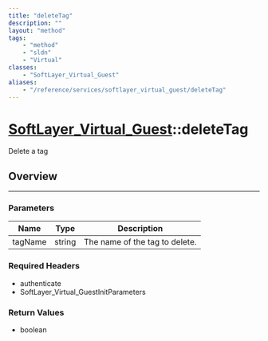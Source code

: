 ```yaml
---
title: "deleteTag"
description: ""
layout: "method"
tags:
    - "method"
    - "sldn"
    - "Virtual"
classes:
    - "SoftLayer_Virtual_Guest"
aliases:
    - "/reference/services/softlayer_virtual_guest/deleteTag"
---
```

# [SoftLayer_Virtual_Guest](/reference/services/SoftLayer_Virtual_Guest)::deleteTag

Delete a tag


## Overview 


-----

### Parameters 
|Name | Type | Description |
| --- | --- | --- |
|tagName| string| The name of the tag to delete.|


### Required Headers
* authenticate
* SoftLayer_Virtual_GuestInitParameters


### Return Values
* boolean




